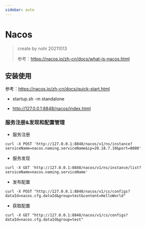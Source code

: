 ```yaml
---
sidebar: auto
---
```

# Nacos

> create by nohi 20211013
>
> 参考：https://nacos.io/zh-cn/docs/what-is-nacos.html



## 安装使用

参考：https://nacos.io/zh-cn/docs/quick-start.html

* startup.sh -m standalone

* http://127.0.0.1:8848/nacos/index.html

### 服务注册&发现和配置管理

* 服务注册

```
curl -X POST 'http://127.0.0.1:8848/nacos/v1/ns/instance?serviceName=nacos.naming.serviceName&ip=20.18.7.10&port=8080'
```

* 服务发现

```
curl -X GET 'http://127.0.0.1:8848/nacos/v1/ns/instance/list?serviceName=nacos.naming.serviceName'
```

* 发布配置

```
curl -X POST "http://127.0.0.1:8848/nacos/v1/cs/configs?dataId=nacos.cfg.dataId&group=test&content=HelloWorld"
```

* 获取配置

```
curl -X GET "http://127.0.0.1:8848/nacos/v1/cs/configs?dataId=nacos.cfg.dataId&group=test"
```






